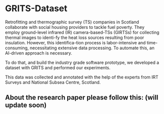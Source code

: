 # GRITS-Dataset
Retrofitting and thermographic survey (TS) companies in Scotland collaborate with social housing providers to tackle fuel poverty. They employ ground-level infrared (IR) camera-based-TSs (GIRTSs) for collecting thermal images to identi-fy the heat loss sources resulting from poor insulation. However, this identifica-tion process is labor-intensive and time-consuming, necessitating extensive data processing. To automate this, an AI-driven approach is necessary. 

To do that, and build the industry grade software prototype, we developed a dataset with GRITS and performed our experiments. 

This data was collected and annotated with the help of the experts from IRT Surveys and National Subsea Centre, Scotland.


About the research paper please follow this:
(will update soon)
----------------------------------------
